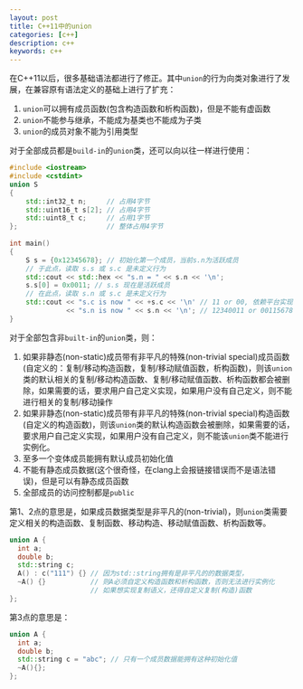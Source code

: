 ```yaml
---
layout: post
title: C++11中的union
categories: [c++]
description: c++
keywords: c++
---
```


在C++11以后，很多基础语法都进行了修正。其中`union`的行为向类对象进行了发展，在兼容原有语法定义的基础上进行了扩充：

1. `union`可以拥有成员函数(包含构造函数和析构函数)，但是不能有虚函数
2. `union`不能参与继承，不能成为基类也不能成为子类
3. `union`的成员对象不能为引用类型

对于全部成员都是`build-in`的`union`类，还可以向以往一样进行使用：

```c++
#include <iostream>
#include <cstdint>
union S
{
    std::int32_t n;     // 占用4字节
    std::uint16_t s[2]; // 占用4字节
    std::uint8_t c;     // 占用1字节
};                      // 整体占用4字节
 
int main()
{
    S s = {0x12345678}; // 初始化第一个成员，当前s.n为活跃成员
    // 于此点，读取 s.s 或 s.c 是未定义行为
    std::cout << std::hex << "s.n = " << s.n << '\n';
    s.s[0] = 0x0011; // s.s 现在是活跃成员
    // 在此点，读取 s.n 或 s.c 是未定义行为
    std::cout << "s.c is now " << +s.c << '\n' // 11 or 00, 依赖平台实现
              << "s.n is now " << s.n << '\n'; // 12340011 or 00115678
}
```

对于全部包含非`built-in`的`union`类，则：

1. 如果非静态(non-static)成员带有非平凡的特殊(non-trivial special)成员函数(自定义的：复制/移动构造函数，复制/移动赋值函数，析构函数)，则该`union`类的默认相关的复制/移动构造函数、复制/移动赋值函数、析构函数都会被删除，如果需要的话，要求用户自己定义实现，如果用户没有自己定义，则不能进行相关的复制/移动操作
2. 如果非静态(non-static)成员带有非平凡的特殊(non-trivial special)构造函数(自定义的构造函数)，则该`union`类的默认构造函数会被删除，如果需要的话，要求用户自己定义实现，如果用户没有自己定义，则不能该`union`类不能进行实例化。
3. 至多一个变体成员能拥有默认成员初始化值
4. 不能有静态成员数据(这个很奇怪，在clang上会报链接错误而不是语法错误)，但是可以有静态成员函数
5. 全部成员的访问控制都是`public`

第1、2点的意思是，如果成员数据类型是非平凡的(non-trivial)，则`union`类需要定义相关的构造函数、复制函数、移动构造、移动赋值函数、析构函数等。
```c++
union A {
  int a;
  double b;
  std::string c;
  A() : c("111") {} // 因为std::string拥有是非平凡的的数据类型，
  ~A() {}           // 则A必须自定义构造函数和析构函数，否则无法进行实例化
                    // 如果想实现复制语义，还得自定义复制(构造)函数
};
```

第3点的意思是：
```c++
union A {
  int a;
  double b;
  std::string c = "abc"; // 只有一个成员数据能拥有这种初始化值
  ~A(){};
};
```